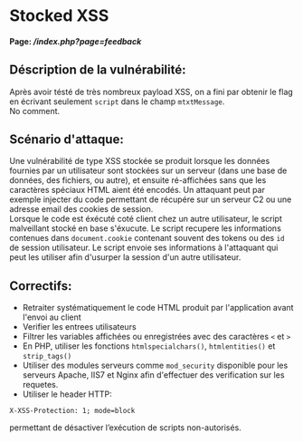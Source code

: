 # Stocked XSS

#### Page: _/index.php?page=feedback_


## Déscription de la vulnérabilité:
Après avoir tésté de très nombreux payload XSS, on a fini par obtenir le flag
en écrivant seulement `script` dans le champ `mtxtMessage`.  
No comment.

## Scénario d'attaque:
Une vulnérabilité de type XSS stockée se produit lorsque les données fournies par un utilisateur sont stockées sur un serveur (dans une base de données, des fichiers, ou autre), et ensuite ré-affichées sans que les caractères spéciaux HTML aient été encodés.
Un attaquant peut par exemple injecter du code permettant de récupére sur un
serveur C2 ou une adresse email des cookies de session.  
Lorsque le code est éxécuté coté client chez un autre utilisateur, le script
malveillant stocké en base s'éxucute. Le script recupere les informations
contenues dans `document.cookie` contenant souvent des tokens ou des
`id` de session utilisateur. Le script envoie ses informations à l'attaquant
qui peut les utiliser afin d'usurper la session d'un autre utilisateur.



## Correctifs:
- Retraiter systématiquement le code HTML produit par l'application avant l'envoi
au client
- Verifier les entrees utilisateurs
- Filtrer les variables affichées ou enregistrées avec des caractères `<` et `>`
- En PHP, utiliser les fonctions `htmlspecialchars()`​, `htmlentities()​` et `strip_tags()`
- Utiliser des modules serveurs comme `mod_security` disponible pour les serveurs Apache, IIS7 et Nginx afin d'effectuer des verification sur les requetes.
- Utiliser le header HTTP:
```
X-XSS-Protection: 1; mode=block
```
permettant de désactiver l’exécution de scripts non-autorisés.
